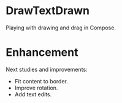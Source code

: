 # DrawTextDrawn
Playing with drawing and drag in Compose.

# Enhancement
Next studies and improvements:

- Fit content to border.
- Improve rotation.
- Add text edits.
